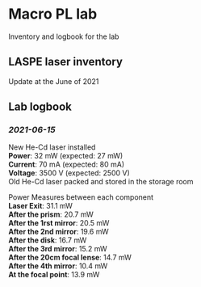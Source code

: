 # Macro PL lab
Inventory and logbook for the lab

## LASPE laser inventory
Update at the June of 2021


## Lab logbook
### *2021-06-15* 
New He-Cd laser installed\
**Power**: 32 mW (expected: 27 mW)\
**Current**: 70 mA (expected: 80 mA)\
**Voltage**: 3500 V (expected: 2500 V)\
Old He-Cd laser packed and stored in the storage room

Power Measures between each component\
**Laser Exit**: 31.1 mW\
**After the prism**: 20.7 mW\
**After the 1rst mirror**: 20.5 mW\
**After the 2nd mirror**: 19.6 mW\
**After the disk**: 16.7 mW\
**After the 3rd mirror**: 15.2 mW\
**After the 20cm focal lense**: 14.7 mW\
**After the 4th mirror**: 10.4 mW\
**At the focal point**: 13.9 mW

